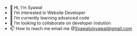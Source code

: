 - 👋 Hi, I’m Syawal
- 👀 I’m interested in Website Developer
- 🌱 I’m currently learning advanced code
- 💞️ I’m looking to collaborate on developer instution 
- 📫 How to reach me email me @Syawalulsyawal@gmail.com

<!---
syawalulsyawal/syawalulsyawal is a ✨ special ✨ repository because its `README.md` (this file) appears on your GitHub profile.
You can click the Preview link to take a look at your changes.
--->
